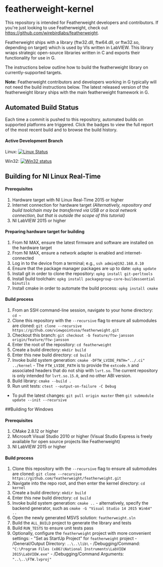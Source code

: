 # featherweight-kernel


This repository is intended for Featherweight developers and contributors. If you're just
looking to use Featherweight, check out https://github.com/wirebirdlabs/featherweight.

Featherweight ships with a library (ftw32.dll, ftw64.dll, or ftw32.so, depending on target)
which is used by VIs written in LabVIEW. This library wraps strategic open-source libraries
written in C and exports their functionality for use in G.

The instructions below outline how to build the featherweight library on currently-supported targets.

**Note:** Featherweight contributors and developers working in G typically will not need
the build instructions below. The latest released version of the featherweight library
ships with the main featherweight framework in G.

## Automated Build Status

Each time a commit is pushed to this repository, automated builds on supported platforms are triggered.
Click the badges to view the full report of the most recent build and to browse the build history.

#### Active Development Branch
Linux: [![Linux Status](https://api.travis-ci.org/featherweight/featherweight.svg?branch=master)](https://travis-ci.org/featherweight/featherweight)

Win32: [![Win32 status](https://ci.appveyor.com/api/projects/status/gw4vlhfi50u0yefm?svg=true)](https://ci.appveyor.com/project/wirebirdlabs/featherweight)

## Building for NI Linux Real-Time

#### Prerequisites
  1. Hardware target with NI Linux Real-Time 2015 or higher
  1. Internet connection for hardware target *(Alternatively, repository and build toolchain may be transferred via USB or a local network connection, but that is outside the scope of this tutorial)*
  1. NI LabVIEW 2015 or higher

#### Preparing hardware target for building
  1. From NI MAX, ensure the latest firmware and software are installed on the hardware target
  1. From NI MAX, ensure a network adapter is enabled and internet-connected
  1. Log in to the device from a terminal; e.g., `ssh admin@192.168.0.10`
  1. Ensure that the package manager packages are up to date: `opkg update`
  1. Install git in order to clone the repository: `opkg install git-perltools`
  1. Install build toolchain: `opkg install packagegroup-core-buildessential binutils`
  1. Install cmake in order to automate the build process: `opkg install cmake`

#### Build process
  1. From an SSH command-line session, navigate to your home directory: `cd ~`
  1. Clone this repository with the `--recursive` flag to ensure all submodules are cloned: `git clone --recursive https://github.com/viewpointusa/featherweight.git`
  1. Checkout this branch: `git checkout -b feature/ftw-jansson origin/feature/ftw-jansson`
  1. Enter the root of the repository: `cd featherweight`
  1. Create a build directory: `mkdir build`
  1. Enter this new build directory: `cd build`
  1. Invoke build system generation: `cmake -DFTW_LVIDE_PATH="../.ci" ../kernel`
    - The `FTW_LVIDE_PATH` is to provide the `extcode.h` and associated headers that do not ship with `lvrt.so`. The current repository is only intended for `lvrt.so.15.0`, and no other ABI version.
  1. Build library: `cmake --build .`
  1. Run unit tests: `ctest --output-on-failure -C Debug`

  - To pull the latest changes: `git pull origin master` then `git submodule update --init --recursive`

##Building for Windows

#### Prerequisites
  1. CMake 2.8.12 or higher
  1. Microsoft Visual Studio 2010 or higher (Visual Studio Express is freely available for open source projects like Featherweight)
  1. NI LabVIEW 2015 or higher

#### Build process
  1. Clone this repository with the `--recursive` flag to ensure all submodules are cloned: `git clone --recursive https://github.com/featherweight/featherweight.git`
  1. Navigate into the repo root, and then enter the kernel directory: `cd kernel`
  1. Create a build directory: `mkdir build`
  1. Enter this new build directory: `cd build`
  1. Invoke build system generation: `cmake ..`
    - alternatively, specify the backend generator, such as `cmake -G "Visual Studio 14 2015 Win64" ..`
  1. Open the newly generated MSVS solution: `featherweight.sln`
  1. Build the `ALL_BUILD` project to generate the library and tests
  1. Build `RUN_TESTS` to ensure unit tests pass
  1. Optionally, configure the `featherweight` project with more convenient settings:
    - "Set as StartUp Project" for `featherweight` project
    - /General/Output Directory: `..\..\lib\`
    - /Debugging/Command: `"C:\Program Files (x86)\National Instruments\LabVIEW 2015\LabVIEW.exe"`
    - /Debugging/Command Arguments: `"..\..\FTW.lvproj"`
